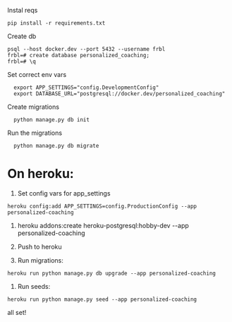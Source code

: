 Instal reqs
```
pip install -r requirements.txt
```


Create db
```
psql --host docker.dev --port 5432 --username frbl
frbl=# create database personalized_coaching;
frbl=# \q

```

Set correct env vars
```
  export APP_SETTINGS="config.DevelopmentConfig"
  export DATABASE_URL="postgresql://docker.dev/personalized_coaching"
```

Create migrations
```
  python manage.py db init
```

Run the migrations
```
  python manage.py db migrate
```



# On heroku:
1. Set config vars for app_settings
```
heroku config:add APP_SETTINGS=config.ProductionConfig --app personalized-coaching
```

1. heroku addons:create heroku-postgresql:hobby-dev --app personalized-coaching
1. Push to heroku


1. Run migrations:
```
heroku run python manage.py db upgrade --app personalized-coaching
```

1. Run seeds:
```
heroku run python manage.py seed --app personalized-coaching
```

all set!
